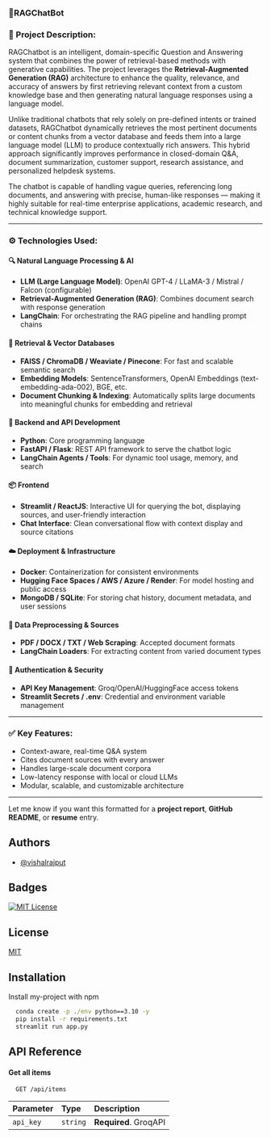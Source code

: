 ### 🌟**RAGChatBot**

### **📘 Project Description:**

RAGChatbot is an intelligent, domain-specific Question and Answering system that combines the power of retrieval-based methods with generative capabilities. The project leverages the **Retrieval-Augmented Generation (RAG)** architecture to enhance the quality, relevance, and accuracy of answers by first retrieving relevant context from a custom knowledge base and then generating natural language responses using a language model.

Unlike traditional chatbots that rely solely on pre-defined intents or trained datasets, RAGChatbot dynamically retrieves the most pertinent documents or content chunks from a vector database and feeds them into a large language model (LLM) to produce contextually rich answers. This hybrid approach significantly improves performance in closed-domain Q\&A, document summarization, customer support, research assistance, and personalized helpdesk systems.

The chatbot is capable of handling vague queries, referencing long documents, and answering with precise, human-like responses — making it highly suitable for real-time enterprise applications, academic research, and technical knowledge support.

---

### **⚙️ Technologies Used:**

#### 🔍 **Natural Language Processing & AI**

* **LLM (Large Language Model)**: OpenAI GPT-4 / LLaMA-3 / Mistral / Falcon (configurable)
* **Retrieval-Augmented Generation (RAG)**: Combines document search with response generation
* **LangChain**: For orchestrating the RAG pipeline and handling prompt chains

#### 🧠 **Retrieval & Vector Databases**

* **FAISS / ChromaDB / Weaviate / Pinecone**: For fast and scalable semantic search
* **Embedding Models**: SentenceTransformers, OpenAI Embeddings (text-embedding-ada-002), BGE, etc.
* **Document Chunking & Indexing**: Automatically splits large documents into meaningful chunks for embedding and retrieval

#### 🧰 **Backend and API Development**

* **Python**: Core programming language
* **FastAPI / Flask**: REST API framework to serve the chatbot logic
* **LangChain Agents / Tools**: For dynamic tool usage, memory, and search

#### 📦 **Frontend**

* **Streamlit / ReactJS**: Interactive UI for querying the bot, displaying sources, and user-friendly interaction
* **Chat Interface**: Clean conversational flow with context display and source citations

#### ☁️ **Deployment & Infrastructure**

* **Docker**: Containerization for consistent environments
* **Hugging Face Spaces / AWS / Azure / Render**: For model hosting and public access
* **MongoDB / SQLite**: For storing chat history, document metadata, and user sessions

#### 🧪 **Data Preprocessing & Sources**

* **PDF / DOCX / TXT / Web Scraping**: Accepted document formats
* **LangChain Loaders**: For extracting content from varied document types

#### 🔐 **Authentication & Security**

* **API Key Management**: Groq/OpenAI/HuggingFace access tokens
* **Streamlit Secrets / .env**: Credential and environment variable management

---

### ✅ Key Features:

* Context-aware, real-time Q\&A system
* Cites document sources with every answer
* Handles large-scale document corpora
* Low-latency response with local or cloud LLMs
* Modular, scalable, and customizable architecture

---

Let me know if you want this formatted for a **project report**, **GitHub README**, or **resume** entry.

## Authors

- [@vishalrajput](https://github.com/vishalrajput29)


## Badges

[![MIT License](https://img.shields.io/badge/License-MIT-green.svg)](https://choosealicense.com/licenses/mit/)



## License

[MIT](https://choosealicense.com/licenses/mit/)


## Installation

Install my-project with npm

```cmd
  conda create -p ./env python==3.10 -y
  pip install -r requirements.txt
  streamlit run app.py

```
    
## API Reference

#### Get all items

```http
  GET /api/items
```

| Parameter | Type     | Description                |
| :-------- | :------- | :------------------------- |
| `api_key` | `string` | **Required**. GroqAPI |







